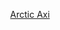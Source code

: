 <body>
<div id="site">
<header class="header">
<a class="brand" href="../index.html">
<p class="header_text">Arctic Axi</p>
</a>
</header>
